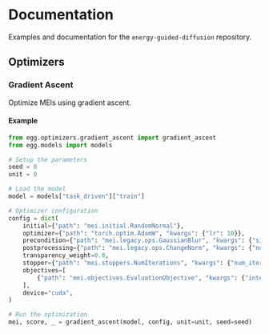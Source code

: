 # Documentation
Examples and documentation for the `energy-guided-diffusion` repository.

## Optimizers
### Gradient Ascent
Optimize MEIs using gradient ascent.

#### Example
```python
from egg.optimizers.gradient_ascent import gradient_ascent
from egg.models import models

# Setup the parameters
seed = 0
unit = 0

# Load the model
model = models["task_driven"]["train"]

# Optimizer configuration
config = dict(
    initial={"path": "mei.initial.RandomNormal"},
    optimizer={"path": "torch.optim.AdamW", "kwargs": {"lr": 10}},
    precondition={"path": "mei.legacy.ops.GaussianBlur", "kwargs": {"sigma": 1}},
    postprocessing={"path": "mei.legacy.ops.ChangeNorm", "kwargs": {"norm": 25}},
    transparency_weight=0.0,
    stopper={"path": "mei.stoppers.NumIterations", "kwargs": {"num_iterations": 1000}},
    objectives=[
        {"path": "mei.objectives.EvaluationObjective", "kwargs": {"interval": 10}}
    ],
    device="cuda",
)

# Run the optimization
mei, score, _ = gradient_ascent(model, config, unit=unit, seed=seed)
```